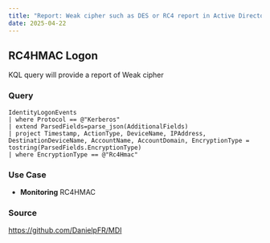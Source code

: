 ```yaml
---
title: "Report: Weak cipher such as DES or RC4 report in Active Directory"
date: 2025-04-22
---
```


## RC4HMAC Logon

KQL query will provide a report of Weak cipher

### Query

```kusto
IdentityLogonEvents
| where Protocol == @"Kerberos"
| extend ParsedFields=parse_json(AdditionalFields)
| project Timestamp, ActionType, DeviceName, IPAddress, DestinationDeviceName, AccountName, AccountDomain, EncryptionType = tostring(ParsedFields.EncryptionType)
| where EncryptionType == @"Rc4Hmac"
```

### Use Case

- **Monitoring** RC4HMAC

### Source
https://github.com/DanielpFR/MDI

